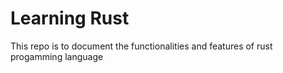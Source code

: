 # Learning Rust

This repo is to document the functionalities and features of rust progamming language
